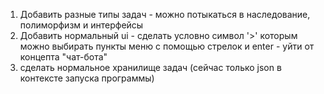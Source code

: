 1. Добавить разные типы задач - можно потыкаться в наследование, полиморфизм и интерфейсы
2. Добавить нормальный ui - сделать условно символ '>' которым можно выбирать пункты меню с помощью стрелок и enter - уйти от концепта "чат-бота"
3. сделать нормальное хранилище задач (сейчас только json в контексте запуска программы)

